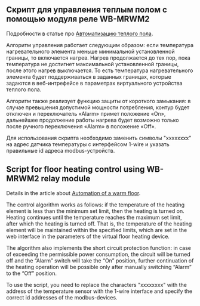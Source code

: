 ## Скрипт для управления теплым полом с помощью модуля реле WB-MRWM2

Подробности в статье про [Автоматизацию теплого пола](https://wirenboard.com/ru/pages/floor_heating_control/).

Алгоритм управления работает следующим образом: если температура нагревательного элемента меньше минимальной установленной границы, то включается нагрев. Нагрев продолжается до тех пор, пока температура не достигнет максимальной установленной границы, после этого нагрев выключается. То есть температура нагревательного элемента будет поддерживаться в заданных границах, которые задаются в веб-интрефейсе в параметрах виртуального устройства теплого пола.

Алгоритм также реализует функцию защиты от короткого замыкания: в случае превышения допустимой мощности потребления, контур будет отключен и переключатель «Alarm» примет положение «On», дальнейшее продолжение работы нагрева будет возможно только после ручного переключения «Alarm» в положение «Off».

Для использования скрипта необходимо заменить символы "xxxxxxxx" на адрес датчика температуры с интерфейсом 1-wire и указать правильные id адреса modbus-устройств.

## Script for floor heating control using WB-MRWM2 relay module

Details in the article about [Automation of a warm floor](https://wirenboard.com/ru/pages/floor_heating_control/).

The control algorithm works as follows: if the temperature of the heating element is less than the minimum set limit, then the heating is turned on. Heating continues until the temperature reaches the maximum set limit, after which the heating is turned off. That is, the temperature of the heating element will be maintained within the specified limits, which are set in the web interface in the parameters of the virtual floor heating device.

The algorithm also implements the short circuit protection function: in case of exceeding the permissible power consumption, the circuit will be turned off and the “Alarm” switch will take the “On” position, further continuation of the heating operation will be possible only after manually switching “Alarm” to the “Off” position.

To use the script, you need to replace the characters "xxxxxxxx" with the address of the temperature sensor with the 1-wire interface and specify the correct id addresses of the modbus-devices.
